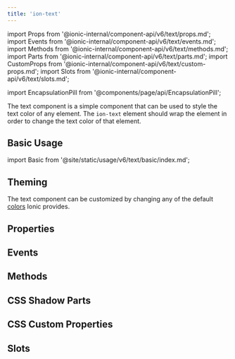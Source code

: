 ```yaml
---
title: 'ion-text'
---
```


import Props from '@ionic-internal/component-api/v6/text/props.md';
import Events from '@ionic-internal/component-api/v6/text/events.md';
import Methods from '@ionic-internal/component-api/v6/text/methods.md';
import Parts from '@ionic-internal/component-api/v6/text/parts.md';
import CustomProps from '@ionic-internal/component-api/v6/text/custom-props.md';
import Slots from '@ionic-internal/component-api/v6/text/slots.md';

<head>
  <title>ion-text: Ionic App Component to Style or Change Text Color</title>
  <meta
    name="description"
    content="ion-text is a simple app component that can be used to style the text color of any element. Learn how ion-text wraps elements in order to change the text color."
  />
</head>

import EncapsulationPill from '@components/page/api/EncapsulationPill';

<EncapsulationPill type="shadow" />

The text component is a simple component that can be used to style the text color of any element. The `ion-text` element should wrap the element in order to change the text color of that element.

## Basic Usage

import Basic from '@site/static/usage/v6/text/basic/index.md';

<Basic />

## Theming

The text component can be customized by changing any of the default [colors](/docs/guide/theming/colors) Ionic provides.

## Properties

<Props />

## Events

<Events />

## Methods

<Methods />

## CSS Shadow Parts

<Parts />

## CSS Custom Properties

<CustomProps />

## Slots

<Slots />